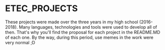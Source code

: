 # ETEC_PROJECTS
These projects were made over the three years in my high school (2016-2018).
Many languages, technologies and tools were used to develop all of then. That's why you'll find the proposal for each project in the README.MD of each one.
By the way, during this period, use memes in the work were very normal ;D
